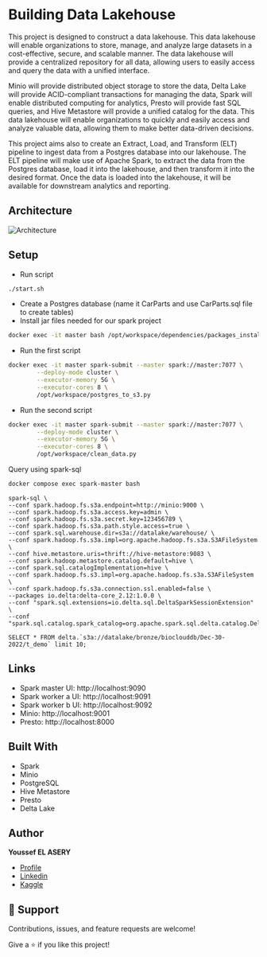 ﻿# Building Data Lakehouse

This project is designed to construct a data lakehouse. This data lakehouse will enable organizations to store, manage, and analyze large datasets in a cost-effective, secure, and scalable manner. The data lakehouse will provide a centralized repository for all data, allowing users to easily access and query the data with a unified interface.

Minio will provide distributed object storage to store the data, Delta Lake will provide ACID-compliant transactions for managing the data, Spark will enable distributed computing for analytics, Presto will provide fast SQL queries, and Hive Metastore will provide a unified catalog for the data. This data lakehouse will enable organizations to quickly and easily access and analyze valuable data, allowing them to make better data-driven decisions.

This project aims also to create an Extract, Load, and Transform (ELT) pipeline to ingest data from a Postgres database into our lakehouse. The ELT pipeline will make use of Apache Spark, to extract the data from the Postgres database, load it into the lakehouse, and then transform it into the desired format. Once the data is loaded into the lakehouse, it will be available for downstream analytics and reporting.
## Architecture

![Architecture](/images/1.png "Architecture")


## Setup
- Run script
```bash
./start.sh
```

- Create a Postgres database (name it CarParts and use CarParts.sql file to create tables)
- Install jar files needed for our spark project
```bash
docker exec -it master bash /opt/workspace/dependencies/packages_installer.sh 
```
- Run the first script
```bash
docker exec -it master spark-submit --master spark://master:7077 \
        --deploy-mode cluster \
        --executor-memory 5G \
        --executor-cores 8 \
        /opt/workspace/postgres_to_s3.py
```

- Run the second script
```bash
docker exec -it master spark-submit --master spark://master:7077 \
        --deploy-mode cluster \
        --executor-memory 5G \
        --executor-cores 8 \
        /opt/workspace/clean_data.py
```
Query using spark-sql
```bash
docker compose exec spark-master bash
```
```
spark-sql \
--conf spark.hadoop.fs.s3a.endpoint=http://minio:9000 \
--conf spark.hadoop.fs.s3a.access.key=admin \
--conf spark.hadoop.fs.s3a.secret.key=123456789 \
--conf spark.hadoop.fs.s3a.path.style.access=true \
--conf spark.sql.warehouse.dir=s3a://datalake/warehouse/ \
--conf spark.hadoop.fs.s3a.impl=org.apache.hadoop.fs.s3a.S3AFileSystem \
--conf hive.metastore.uris=thrift://hive-metastore:9083 \
--conf spark.hadoop.metastore.catalog.default=hive \
--conf spark.sql.catalogImplementation=hive \
--conf spark.hadoop.fs.s3.impl=org.apache.hadoop.fs.s3a.S3AFileSystem \
--conf spark.hadoop.fs.s3a.connection.ssl.enabled=false \
--packages io.delta:delta-core_2.12:1.0.0 \
--conf "spark.sql.extensions=io.delta.sql.DeltaSparkSessionExtension" \
--conf "spark.sql.catalog.spark_catalog=org.apache.spark.sql.delta.catalog.DeltaCatalog"
```
```
SELECT * FROM delta.`s3a://datalake/bronze/bioclouddb/Dec-30-2022/t_demo` limit 10;
```
## Links
- Spark master UI: http://localhost:9090
- Spark worker a UI: http://localhost:9091
- Spark worker b UI: http://localhost:9092
- Minio: http://localhost:9001
- Presto: http://localhost:8000

## Built With

- Spark
- Minio
- PostgreSQL
- Hive Metastore
- Presto
- Delta Lake


## Author

**Youssef EL ASERY**

- [Profile](https://github.com/ysfesr "Youssef ELASERY")
- [Linkedin](https://www.linkedin.com/in/youssef-elasery/ "Welcome")
- [Kaggle](https://www.kaggle.com/youssefelasery "Welcome")


## 🤝 Support

Contributions, issues, and feature requests are welcome!

Give a ⭐️ if you like this project!
